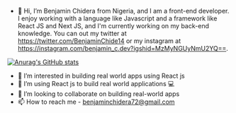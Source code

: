 - 👋 Hi, I’m Benjamin Chidera from Nigeria, and I am a front-end developer. I enjoy working with a language like Javascript and a framework like React JS and Next JS, and I'm currently working on my back-end knowledge. You can out my twitter at https://twitter.com/BenjaminChide14 or my instagram at https://instagram.com/benjamin_c.dev?igshid=MzMyNGUyNmU2YQ==.



[![Anurag's GitHub stats](https://github-readme-stats.vercel.app/api?username=Benjamin-chidera)](https://github.com/anuraghazra/github-readme-stats)


 
- 👀 I’m interested in building real world apps using React js
- 🌱 I’m using React js to build real world applications 💻
- 💞️ I’m looking to collaborate on building real-world apps
- 📫 How to reach me - benjaminchidera72@gmail.com



<!---
Benjamin-chidera/Benjamin-chidera is a ✨ special ✨ repository because its `README.md` (this file) appears on your GitHub profile.
You can click the Preview link to take a look at your changes.
--->

